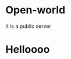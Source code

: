 # Open-world
It is a public server
<html>
  <head>
    <body>
      <h1>Helloooo</h1>
    </body>
  </head>
  </html>
